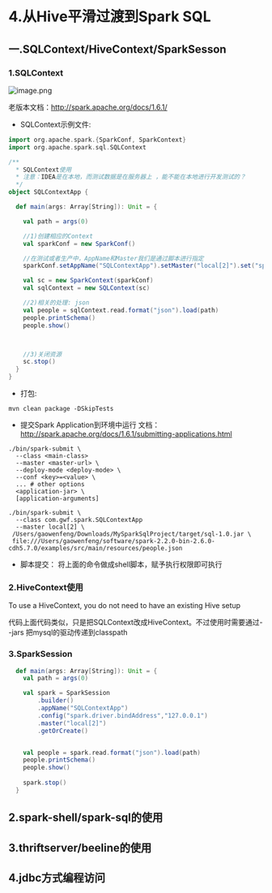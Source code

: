 # 4.从Hive平滑过渡到Spark SQL

## 一.SQLContext/HiveContext/SparkSesson

### 1.SQLContext
![image.png](https://upload-images.jianshu.io/upload_images/7220971-7e390a4d3fdf704d.png?imageMogr2/auto-orient/strip%7CimageView2/2/w/1240)

老版本文档：http://spark.apache.org/docs/1.6.1/


- SQLContext示例文件:

```scala
import org.apache.spark.{SparkConf, SparkContext}
import org.apache.spark.sql.SQLContext

/**
  * SQLContext使用
  * 注意：IDEA是在本地，而测试数据是在服务器上 ，能不能在本地进行开发测试的？
  */
object SQLContextApp {

  def main(args: Array[String]): Unit = {

    val path = args(0)

    //1)创建相应的Context
    val sparkConf = new SparkConf()

    //在测试或者生产中，AppName和Master我们是通过脚本进行指定
    sparkConf.setAppName("SQLContextApp").setMaster("local[2]").set("spark.driver.bindAddress","127.0.0.1")

    val sc = new SparkContext(sparkConf)
    val sqlContext = new SQLContext(sc)

    //2)相关的处理: json
    val people = sqlContext.read.format("json").load(path)
    people.printSchema()
    people.show()



    //3)关闭资源
    sc.stop()
  }
}
```

- 打包:
```shell
mvn clean package -DSkipTests
```

- 提交Spark Application到环境中运行
文档： http://spark.apache.org/docs/1.6.1/submitting-applications.html
```
./bin/spark-submit \
  --class <main-class>
  --master <master-url> \
  --deploy-mode <deploy-mode> \
  --conf <key>=<value> \
  ... # other options
  <application-jar> \
  [application-arguments]
  
./bin/spark-submit \
  --class com.gwf.spark.SQLContextApp
  --master local[2] \
 /Users/gaowenfeng/Downloads/MySparkSqlProject/target/sql-1.0.jar \
 file:///Users/gaowenfeng/software/spark-2.2.0-bin-2.6.0-cdh5.7.0/examples/src/main/resources/people.json

```

- 脚本提交：
将上面的命令做成shell脚本，赋予执行权限即可执行
### 2.HiveContext使用

To use a HiveContext, you do not need to have an existing Hive setup

代码上面代码类似，只是把SQLContext改成HiveContext。不过使用时需要通过--jars 把mysql的驱动传递到classpath

### 3.SparkSession
```scala
  def main(args: Array[String]): Unit = {
    val path = args(0)

    val spark = SparkSession
        .builder()
        .appName("SQLContextApp")
        .config("spark.driver.bindAddress","127.0.0.1")
        .master("local[2]")
        .getOrCreate()


    val people = spark.read.format("json").load(path)
    people.printSchema()
    people.show()
    
    spark.stop()
  }
```


## 2.spark-shell/spark-sql的使用
## 3.thriftserver/beeline的使用
## 4.jdbc方式编程访问